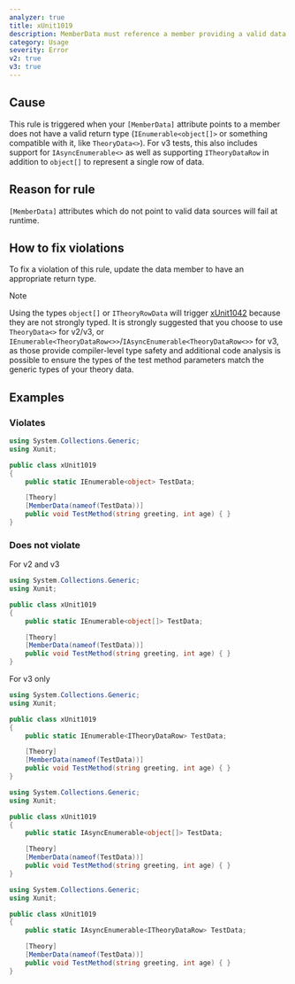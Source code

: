 ```yaml
---
analyzer: true
title: xUnit1019
description: MemberData must reference a member providing a valid data type
category: Usage
severity: Error
v2: true
v3: true
---
```


## Cause

This rule is triggered when your `[MemberData]` attribute points to a member does not have a valid return type (`IEnumerable<object[]>` or something compatible with it, like `TheoryData<>`). For v3 tests, this also includes support for `IAsyncEnumerable<>` as well as supporting `ITheoryDataRow` in addition to `object[]` to represent a single row of data.

## Reason for rule

`[MemberData]` attributes which do not point to valid data sources will fail at runtime.

## How to fix violations

To fix a violation of this rule, update the data member to have an appropriate return type.

> [!NOTE]
> Using the types `object[]` or `ITheoryRowData` will trigger [xUnit1042](xUnit1042) because they are not strongly typed. It is strongly suggested that you choose to use `TheoryData<>` for v2/v3, or `IEnumerable<TheoryDataRow<>>`/`IAsyncEnumerable<TheoryDataRow<>>` for v3, as those provide compiler-level type safety and additional code analysis is possible to ensure the types of the test method parameters match the generic types of your theory data.</p>

## Examples

### Violates

```csharp
using System.Collections.Generic;
using Xunit;

public class xUnit1019
{
    public static IEnumerable<object> TestData;

    [Theory]
    [MemberData(nameof(TestData))]
    public void TestMethod(string greeting, int age) { }
}
```

### Does not violate

For v2 and v3

```csharp
using System.Collections.Generic;
using Xunit;

public class xUnit1019
{
    public static IEnumerable<object[]> TestData;

    [Theory]
    [MemberData(nameof(TestData))]
    public void TestMethod(string greeting, int age) { }
}
```

For v3 only

```csharp
using System.Collections.Generic;
using Xunit;

public class xUnit1019
{
    public static IEnumerable<ITheoryDataRow> TestData;

    [Theory]
    [MemberData(nameof(TestData))]
    public void TestMethod(string greeting, int age) { }
}
```

```csharp
using System.Collections.Generic;
using Xunit;

public class xUnit1019
{
    public static IAsyncEnumerable<object[]> TestData;

    [Theory]
    [MemberData(nameof(TestData))]
    public void TestMethod(string greeting, int age) { }
}
```

```csharp
using System.Collections.Generic;
using Xunit;

public class xUnit1019
{
    public static IAsyncEnumerable<ITheoryDataRow> TestData;

    [Theory]
    [MemberData(nameof(TestData))]
    public void TestMethod(string greeting, int age) { }
}
```
